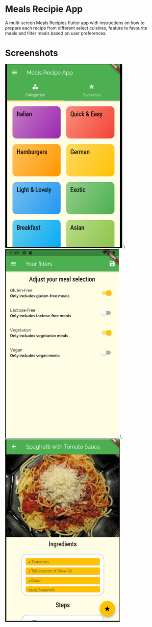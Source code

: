 # Meals Recipie App

A multi-screen Meals Recipies flutter app with instructions on how to prepare each recipe from different select cuisines, feature to favourite meals and filter meals based on user preferences.

# Screenshots
![](menu.png) \\
![](filters.png) \\
![](meal.png)

<!-- ## Getting Started

This project is a starting point for a Flutter application.

A few resources to get you started if this is your first Flutter project:

- [Lab: Write your first Flutter app](https://flutter.dev/docs/get-started/codelab)
- [Cookbook: Useful Flutter samples](https://flutter.dev/docs/cookbook)

For help getting started with Flutter, view our
[online documentation](https://flutter.dev/docs), which offers tutorials,
samples, guidance on mobile development, and a full API reference. -->
